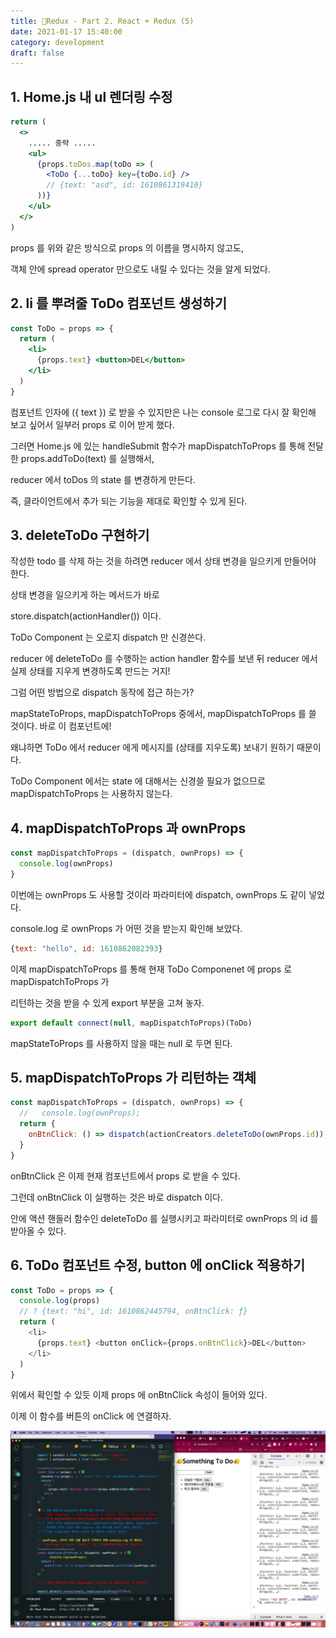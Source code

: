 ```yaml
---
title: 🐤Redux - Part 2. React + Redux (5)
date: 2021-01-17 15:40:00
category: development
draft: false
---
```


## 1. Home.js 내 ul 렌더링 수정

```jsx
return (
  <>
    ..... 중략 .....
    <ul>
      {props.toDos.map(toDo => (
        <ToDo {...toDo} key={toDo.id} />
        // {text: "asd", id: 1610861319410}
      ))}
    </ul>
  </>
)
```

props 를 위와 같은 방식으로 props 의 이름을 명시하지 않고도,

객체 안에 spread operator 만으로도 내릴 수 있다는 것을 알게 되었다.

## 2. li 를 뿌려줄 ToDo 컴포넌트 생성하기

```jsx
const ToDo = props => {
  return (
    <li>
      {props.text} <button>DEL</button>
    </li>
  )
}
```

컴포넌트 인자에 ({ text }) 로 받을 수 있지만은 나는 console 로그로 다시 잘 확인해 보고 싶어서 일부러 props 로 이어 받게 했다.

그러면 Home.js 에 있는 handleSubmit 함수가 mapDispatchToProps 를 통해 전달한 props.addToDo(text) 를 실행해서,

reducer 에서 toDos 의 state 를 변경하게 만든다.

즉, 클라이언트에서 추가 되는 기능을 제대로 확인할 수 있게 된다.

## 3. deleteToDo 구현하기

작성한 todo 를 삭제 하는 것을 하려면 reducer 에서 상태 변경을 일으키게 만들어야 한다.

상태 변경을 일으키게 하는 메서드가 바로

store.dispatch(actionHandler()) 이다.

ToDo Component 는 오로지 dispatch 만 신경쓴다.

reducer 에 deleteToDo 를 수행하는 action handler 함수를 보낸 뒤 reducer 에서 실제 상태를 지우게 변경하도록 만드는 거지!

그럼 어떤 방법으로 dispatch 동작에 접근 하는가?

mapStateToProps, mapDispatchToProps 중에서, mapDispatchToProps 를 쓸 것이다. 바로 이 컴포넌트에!

왜냐하면 ToDo 에서 reducer 에게 메시지를 (상태를 지우도록) 보내기 원하기 때문이다.

ToDo Component 에서는 state 에 대해서는 신경쓸 필요가 없으므로 mapDispatchToProps 는 사용하지 않는다.

## 4. mapDispatchToProps 과 ownProps

```js
const mapDispatchToProps = (dispatch, ownProps) => {
  console.log(ownProps)
}
```

이번에는 ownProps 도 사용할 것이라 파라미터에 dispatch, ownProps 도 같이 넣었다.

console.log 로 ownProps 가 어떤 것을 받는지 확인해 보았다.

```js
{text: "hello", id: 1610862082393}
```

이제 mapDispatchToProps 를 통해 현재 ToDo Componenet 에 props 로 mapDispatchToProps 가

리턴하는 것을 받을 수 있게 export 부분을 고쳐 놓자.

```js
export default connect(null, mapDispatchToProps)(ToDo)
```

mapStateToProps 를 사용하지 않을 때는 null 로 두면 된다.

## 5. mapDispatchToProps 가 리턴하는 객체

```js
const mapDispatchToProps = (dispatch, ownProps) => {
  //   console.log(ownProps);
  return {
    onBtnClick: () => dispatch(actionCreators.deleteToDo(ownProps.id)),
  }
}
```

onBtnClick 은 이제 현재 컴포넌트에서 props 로 받을 수 있다.

그런데 onBtnClick 이 실행하는 것은 바로 dispatch 이다.

안에 액션 핸들러 함수인 deleteToDo 를 실행시키고 파라미터로 ownProps 의 id 를 받아올 수 있다.

## 6. ToDo 컴포넌트 수정, button 에 onClick 적용하기

```js
const ToDo = props => {
  console.log(props)
  // ? {text: "hi", id: 1610862445794, onBtnClick: ƒ}
  return (
    <li>
      {props.text} <button onClick={props.onBtnClick}>DEL</button>
    </li>
  )
}
```

위에서 확인할 수 있듯 이제 props 에 onBtnClick 속성이 들어와 있다.

이제 이 함수를 버튼의 onClick 에 연결하자.

![](./images/redux/react-redux_3.jpeg)
